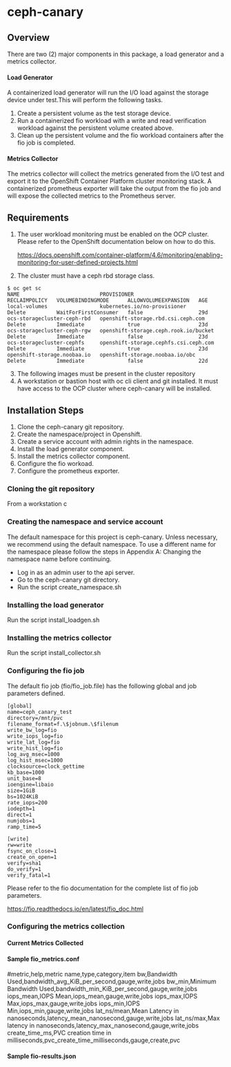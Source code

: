# ceph-canary

## Overview
There are two (2) major components in this package, a load generator and a metrics collector.

#### Load Generator
  A containerized load generator will run the I/O load against the storage device under test.This will perform the following tasks.
  
  1. Create a persistent volume as the test storage device. 
  2. Run a containerized fio workload with a write and read verification workload against the persistent volume created above.
  3. Clean up the persistent volume and the fio workload containers after the fio job is completed.

#### Metrics Collector
   The metrics collector will collect the metrics generated from the I/O test and export it to the OpenShift Container Platform cluster monitoring stack.
   A containerized prometheus exporter will take the output from the fio job and will expose the collected metrics to the Prometheus server.

## Requirements
  1. The user workload monitoring must be enabled on the OCP cluster. Please refer to the OpenShift documentation below on how to do this.
     
     https://docs.openshift.com/container-platform/4.6/monitoring/enabling-monitoring-for-user-defined-projects.html

  2. The cluster must have a ceph rbd storage class. 
   
    
    
    $ oc get sc
    NAME                          PROVISIONER                             RECLAIMPOLICY   VOLUMEBINDINGMODE      ALLOWVOLUMEEXPANSION   AGE
    local-volumes                 kubernetes.io/no-provisioner            Delete          WaitForFirstConsumer   false                  29d
    ocs-storagecluster-ceph-rbd   openshift-storage.rbd.csi.ceph.com      Delete          Immediate              true                   23d
    ocs-storagecluster-ceph-rgw   openshift-storage.ceph.rook.io/bucket   Delete          Immediate              false                  23d
    ocs-storagecluster-cephfs     openshift-storage.cephfs.csi.ceph.com   Delete          Immediate              true                   23d
    openshift-storage.noobaa.io   openshift-storage.noobaa.io/obc         Delete          Immediate              false                  22d

  3. The following images must be present in the cluster repository
  4. A workstation or bastion host with oc cli client and git installed. It must have access to the OCP cluster where ceph-canary will be installed.

## Installation Steps
1. Clone the ceph-canary git repository.
2. Create the namespace/project in Openshift.
3. Create a service account with admin rights in the namespace.
4. Install the load generator component.
5. Install the metrics collector component.
6. Configure the fio workoad.
7. Configure the prometheus exporter.

### Cloning the git repository
From a workstation c
### Creating the namespace and service account
The default namespace for this project is ceph-canary. Unless necessary, we recommend using the default namespace. To use a different name for the namespace please follow the steps in Appendix A: Changing the namespace name before continuing.

- Log in as an admin user to the api server. 
- Go to the ceph-canary git directory.
- Run the script create_namespace.sh

### Installing the load generator 
Run the script install_loadgen.sh

### Installing the metrics collector
Run the script install_collector.sh

### Configuring the fio job
The default fio job (fio/fio_job.file) has the following global and job parameters defined.

    [global]
    name=ceph_canary_test
    directory=/mnt/pvc
    filename_format=f.\$jobnum.\$filenum
    write_bw_log=fio
    write_iops_log=fio
    write_lat_log=fio
    write_hist_log=fio
    log_avg_msec=1000
    log_hist_msec=1000
    clocksource=clock_gettime
    kb_base=1000
    unit_base=8
    ioengine=libaio
    size=1GiB
    bs=1024KiB
    rate_iops=200
    iodepth=1
    direct=1
    numjobs=1
    ramp_time=5
    
    [write]
    rw=write
    fsync_on_close=1
    create_on_open=1
    verify=sha1
    do_verify=1
    verify_fatal=1
  


Please refer to the fio documentation for the complete list of fio job parameters. 

https://fio.readthedocs.io/en/latest/fio_doc.html


### Configuring the metrics collection


#### Current Metrics Collected
  

#### Sample fio_metrics.conf
   #metric,help,metric name,type,category,item
   bw,Bandwidth Used,bandwidth_avg_KiB_per_second,gauge,write,jobs
   bw_min,Minimum Bandwidth Used,bandwidth_min_KiB_per_second,gauge,write,jobs
   iops_mean,IOPS Mean,iops_mean,gauge,write,jobs
   iops_max,IOPS Max,iops_max,gauge,write,jobs
   iops_min,IOPS Min,iops_min,gauge,write,jobs
   lat_ns/mean,Mean Latency in nanoseconds,latency_mean_nanosecond,gauge,write,jobs
   lat_ns/max,Max latency in nanoseconds,latency_max_nanosecond,gauge,write,jobs
   create_time_ms,PVC creation time in milliseconds,pvc_create_time_milliseconds,gauge,create,pvc



#### Sample fio-results.json
